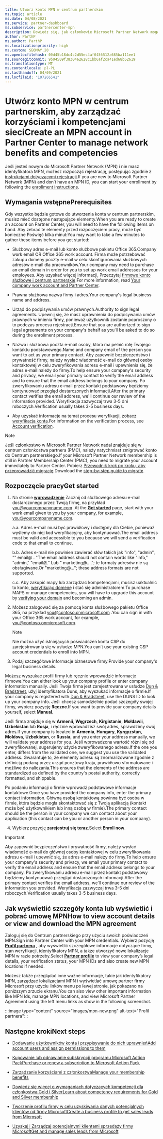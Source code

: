 ```yaml
---
title: Utwórz konto MPN w centrum partnerskim
ms.topic: article
ms.date: 04/08/2021
ms.service: partner-dashboard
ms.subservice: partnercenter-mpn
description: Dowiedz się, jak członkowie Microsoft Partner Network mogą utworzyć konto Centrum partnerskiego, aby zarządzać swoimi korzyściami i kompetencjami sieci.
author: ParthP
ms.author: ParthP
ms.localizationpriority: high
ms.custom: SEOMAY.20
ms.openlocfilehash: 00d45b18dc4c2d55ec4af0456512a685ba111ee1
ms.sourcegitcommit: 9b04509f3830462628c1bb6af2ca41ed68b52619
ms.translationtype: MT
ms.contentlocale: pl-PL
ms.lasthandoff: 04/09/2021
ms.locfileid: "107266541"
---
```

# <a name="create-an-mpn-account-in-partner-center-to-manage-network-benefits-and-competencies"></a><span data-ttu-id="68396-103">Utwórz konto MPN w centrum partnerskim, aby zarządzać korzyściami i kompetencjami sieci</span><span class="sxs-lookup"><span data-stu-id="68396-103">Create an MPN account in Partner Center to manage network benefits and competencies</span></span>


<span data-ttu-id="68396-104">Jeśli jesteś nowym do Microsoft Partner Network (MPN) i nie masz identyfikatora MPN, możesz rozpocząć rejestrację, postępując zgodnie z [instrukcjami dotyczącymi rejestracji](https://partner.microsoft.com/dashboard/account/v3/enrollment/introduction/partnership).</span><span class="sxs-lookup"><span data-stu-id="68396-104">If you are new to Microsoft Partner Network (MPN) and don’t have an MPN ID, you can start your enrollment by following the [enrollment instructions](https://partner.microsoft.com/dashboard/account/v3/enrollment/introduction/partnership).</span></span>

## <a name="prerequisites"></a><span data-ttu-id="68396-105">Wymagania wstępne</span><span class="sxs-lookup"><span data-stu-id="68396-105">Prerequisites</span></span> 

<span data-ttu-id="68396-106">Gdy wszystko będzie gotowe do utworzenia konta w centrum partnerskim, musisz mieć dostępne następujące elementy.</span><span class="sxs-lookup"><span data-stu-id="68396-106">When you are ready to create an account on Partner Center, you will need to have the following items on hand.</span></span>  <span data-ttu-id="68396-107">Aby zebrać te elementy przed rozpoczęciem pracy, może być konieczne Poświęć kilka minut:</span><span class="sxs-lookup"><span data-stu-id="68396-107">You may want to take a few minutes to gather these items before you get started:</span></span>

- <span data-ttu-id="68396-108">Służbowy adres e-mail lub konto służbowe pakietu Office 365.</span><span class="sxs-lookup"><span data-stu-id="68396-108">Company work email OR Office 365 work account.</span></span> <span data-ttu-id="68396-109">Firma może potrzebować zakupu domeny poczty e-mail w celu skonfigurowania służbowych adresów e-mail dla pracowników.</span><span class="sxs-lookup"><span data-stu-id="68396-109">Your company may need to purchase an email domain in order for you to set up work email addresses for your employees.</span></span> <span data-ttu-id="68396-110">Aby uzyskać więcej informacji, Przeczytaj [firmowe konto służbowe i centrum partnerskie](azure-active-directory-tenants-and-partner-center.md).</span><span class="sxs-lookup"><span data-stu-id="68396-110">For more information, read [Your company work account and Partner Center](azure-active-directory-tenants-and-partner-center.md).</span></span> 
 
- <span data-ttu-id="68396-111">Prawna służbowa nazwa firmy i adres.</span><span class="sxs-lookup"><span data-stu-id="68396-111">Your company's legal business name and address.</span></span>

- <span data-ttu-id="68396-112">Urząd do podpisywania umów prawnych.</span><span class="sxs-lookup"><span data-stu-id="68396-112">Authority to sign legal agreements.</span></span> <span data-ttu-id="68396-113">Upewnij się, że masz uprawnienia do podpisywania umów prawnych w imieniu firmy, ponieważ użytkownik zostanie poproszony o to podczas procesu rejestracji.</span><span class="sxs-lookup"><span data-stu-id="68396-113">Ensure that you are authorized to sign legal agreements on your company's behalf as you'll be asked to do so during the enrollment process.</span></span>

- <span data-ttu-id="68396-114">Nazwa i służbowa poczta e-mail osoby, która ma pełnić rolę Twojego kontaktu podstawowego.</span><span class="sxs-lookup"><span data-stu-id="68396-114">Name and company email of the person you want to act as your primary contact.</span></span> <span data-ttu-id="68396-115">Aby zapewnić bezpieczeństwo i prywatność firmy, należy wysłać wiadomość e-mail do głównej osoby kontaktowej w celu zweryfikowania adresu e-mail i upewnienia się, że adres e-mail należy do firmy.</span><span class="sxs-lookup"><span data-stu-id="68396-115">To help ensure your company's security and privacy, we email your primary contact to verify the email address and to ensure that the email address belongs to your company.</span></span> <span data-ttu-id="68396-116">Po zweryfikowaniu adresu e-mail przez kontakt podstawowy będziemy kontynuować przegląd dostarczonych informacji.</span><span class="sxs-lookup"><span data-stu-id="68396-116">After the primary contact verifies the email address, we'll continue our review of the information provided.</span></span> <span data-ttu-id="68396-117">Weryfikacja zazwyczaj trwa 3-5 dni roboczych.</span><span class="sxs-lookup"><span data-stu-id="68396-117">Verification usually takes 3-5 business days.</span></span> 

- <span data-ttu-id="68396-118">Aby uzyskać informacje na temat procesu weryfikacji, zobacz [weryfikacja konta](verification-responses.md).</span><span class="sxs-lookup"><span data-stu-id="68396-118">For information on the verification process, see [Account verification](verification-responses.md).</span></span>

>[!NOTE]
><span data-ttu-id="68396-119">Jeśli członkostwo w Microsoft Partner Network nadal znajduje się w centrum członkostwa partnera (PMC), należy natychmiast zmigrować konto do Centrum partnerskiego.</span><span class="sxs-lookup"><span data-stu-id="68396-119">If your Microsoft Partner Network membership is still in Partner Membership Center (PMC), you need to migrate your account immediately to Partner Center.</span></span> <span data-ttu-id="68396-120">Pobierz [Przewodnik krok po kroku, aby przeprowadzić migrację](https://assetsprod.microsoft.com/mpn/migrate-pmc-pc-mpa-guide.pptx).</span><span class="sxs-lookup"><span data-stu-id="68396-120">Download the [step-by-step guide to migrate](https://assetsprod.microsoft.com/mpn/migrate-pmc-pc-mpa-guide.pptx).</span></span>

## <a name="get-started"></a><span data-ttu-id="68396-121">Rozpoczęcie pracy</span><span class="sxs-lookup"><span data-stu-id="68396-121">Get started</span></span>

1. <span data-ttu-id="68396-122">Na stronie [**wprowadzenie**](https://partner.microsoft.com/dashboard/account/v3/enrollment/introduction/partnership) Zacznij od służbowego adresu e-mail dostarczonego przez Twoją firmę, na przykład you@yourcompanyname.com .</span><span class="sxs-lookup"><span data-stu-id="68396-122">At the [**Get started**](https://partner.microsoft.com/dashboard/account/v3/enrollment/introduction/partnership) page, start with your work email given to you by your company, for example, you@yourcompanyname.com.</span></span>

 
    <span data-ttu-id="68396-123">a.</span><span class="sxs-lookup"><span data-stu-id="68396-123">a.</span></span>  <span data-ttu-id="68396-124">Adres e-mail musi być prawidłowy i dostępny dla Ciebie, ponieważ wyślemy do niej kod weryfikacyjny, aby kontynuować.</span><span class="sxs-lookup"><span data-stu-id="68396-124">The email address must be valid and accessible to you because we will send a verification code to that email to continue.</span></span>

    <span data-ttu-id="68396-125">b.</span><span class="sxs-lookup"><span data-stu-id="68396-125">b.</span></span>  <span data-ttu-id="68396-126">Adres e-mail nie powinien zawierać słów takich jak "info", "admin", "" email@ . "</span><span class="sxs-lookup"><span data-stu-id="68396-126">The email address should not contain words like "info," "admin," "email@."</span></span> <span data-ttu-id="68396-127">Lub " marketing@.. ."; te formaty adresów nie są obsługiwane.</span><span class="sxs-lookup"><span data-stu-id="68396-127">Or "marketing@..."; these address formats are not supported.</span></span>

    <span data-ttu-id="68396-128">c.</span><span class="sxs-lookup"><span data-stu-id="68396-128">c.</span></span>  <span data-ttu-id="68396-129">Aby zakupić mapy lub zarządzać kompetencjami, musisz uaktualnić to konto, [weryfikując domenę](become-global-admin.md) i stać się administratorem.</span><span class="sxs-lookup"><span data-stu-id="68396-129">To purchase MAPS or manage competencies, you will have to upgrade this account by [verifying your domain](become-global-admin.md) and becoming an admin.</span></span> 

2. <span data-ttu-id="68396-130">Możesz zalogować się za pomocą konta służbowego pakietu Office 365, na przykład you@contoso.onmicrosoft.com .</span><span class="sxs-lookup"><span data-stu-id="68396-130">You can sign in with your Office 365 work account, for example, you@contoso.onmicrosoft.com.</span></span>

   >[!NOTE]
   > <span data-ttu-id="68396-131">Nie można użyć istniejących poświadczeń konta CSP do zarejestrowania się w usłudze MPN.</span><span class="sxs-lookup"><span data-stu-id="68396-131">You can’t use your existing CSP account credentials to enroll into MPN.</span></span>

3. <span data-ttu-id="68396-132">Podaj szczegółowe informacje biznesowe firmy.</span><span class="sxs-lookup"><span data-stu-id="68396-132">Provide your company's legal business details.</span></span>

<span data-ttu-id="68396-133">Możesz wyszukać profil firmy lub ręcznie wprowadzić informacje firmowe.</span><span class="sxs-lookup"><span data-stu-id="68396-133">You can either look up your company profile or enter company information manually.</span></span> <span data-ttu-id="68396-134">Jeśli Twoja firma jest zarejestrowana w usłudze [Dun & Bradstreet](https://partner.microsoft.com/marketing/usisvshowcase/dunandbrad), użyj identyfikatora Duns, aby wyszukać informacje o firmie.</span><span class="sxs-lookup"><span data-stu-id="68396-134">If your company is registered with [Dun & Bradstreet](https://partner.microsoft.com/marketing/usisvshowcase/dunandbrad), use the DUNS ID to look up your company info.</span></span> <span data-ttu-id="68396-135">Jeśli chcesz samodzielnie podać szczegóły swojej firmy, wybierz pozycję **Ręczne**.</span><span class="sxs-lookup"><span data-stu-id="68396-135">If you want to provide your company details yourself, select **Manual**.</span></span>

<span data-ttu-id="68396-136">Jeśli firma znajduje się w **Armenii**, **Węgrzech**, **Kirgistanie**, **Mołdawii**, **Uzbekistan** lub **Rosja**, i ręcznie wprowadzisz swój adres, sprawdzimy swój adres.</span><span class="sxs-lookup"><span data-stu-id="68396-136">If your company is located in **Armenia**, **Hungary**, **Kyrgyzstan**, **Moldova**, **Uzbekistan**, or **Russia**, and you enter your address manually, we will validate your address for you.</span></span> <span data-ttu-id="68396-137">Jeśli wprowadzona wartość różni się od zweryfikowanej, sugerujemy użycie zweryfikowanego adresu.</span><span class="sxs-lookup"><span data-stu-id="68396-137">If the one you enter, differs from the validated one, we suggest you use the validated address.</span></span> <span data-ttu-id="68396-138">Gwarantuje to, że elementy adresu są znormalizowane zgodnie z definicją podaną przez urząd pocztowy kraju, prawidłowo sformatowane i możliwe do naliczania.</span><span class="sxs-lookup"><span data-stu-id="68396-138">This ensures that the elements of the address are standardized as defined by the country's postal authority, correctly formatted, and shippable.</span></span>  

<span data-ttu-id="68396-139">Po podaniu informacji o firmie wprowadź podstawowe informacje kontaktowe.</span><span class="sxs-lookup"><span data-stu-id="68396-139">Once you have provided the company info, enter the primary contact information.</span></span> <span data-ttu-id="68396-140">Główną osobą kontaktową powinna być osoba w firmie, która będzie mogła skontaktować się z Twoją aplikacją (kontakt może być użytkownikiem lub inną osobą w firmie).</span><span class="sxs-lookup"><span data-stu-id="68396-140">The primary contact should be the person in your company we can contact about your application (this contact can be you or another person in your company).</span></span>

4. <span data-ttu-id="68396-141">Wybierz pozycję **zarejestruj się teraz**.</span><span class="sxs-lookup"><span data-stu-id="68396-141">Select **Enroll now**.</span></span>

>[!IMPORTANT]
><span data-ttu-id="68396-142">Aby zapewnić bezpieczeństwo i prywatność firmy, należy wysłać wiadomość e-mail do głównej osoby kontaktowej w celu zweryfikowania adresu e-mail i upewnić się, że adres e-mail należy do firmy.</span><span class="sxs-lookup"><span data-stu-id="68396-142">To help ensure your company's security and privacy, we email your primary contact to verify the email address and ensure that the email address belongs to your company.</span></span> <span data-ttu-id="68396-143">Po zweryfikowaniu adresu e-mail przez kontakt podstawowy będziemy kontynuować przegląd dostarczonych informacji.</span><span class="sxs-lookup"><span data-stu-id="68396-143">After the primary contact verifies the email address, we'll continue our review of the information you provided.</span></span> <span data-ttu-id="68396-144">Weryfikacja zazwyczaj trwa 3-5 dni roboczych.</span><span class="sxs-lookup"><span data-stu-id="68396-144">Verification usually takes 3-5 business days.</span></span> 

## <a name="how-to-view-account-details-or-view-and-download-the-mpn-agreement"></a><span data-ttu-id="68396-145">Jak wyświetlić szczegóły konta lub wyświetlić i pobrać umowę MPN</span><span class="sxs-lookup"><span data-stu-id="68396-145">How to view account details or view and download the MPN agreement</span></span>

<span data-ttu-id="68396-146">Zaloguj się do Centrum partnerskiego przy użyciu swoich poświadczeń MPN.</span><span class="sxs-lookup"><span data-stu-id="68396-146">Sign into Partner Center with your MPN credentials.</span></span> <span data-ttu-id="68396-147">Wybierz pozycję [**Profil partnera**](https://partner.microsoft.com/pcv/accountsettings/connectedpartnerprofile) , aby wyświetlić szczegółowe informacje dotyczące firmy, stan weryfikacji, identyfikatory MPN, a także utworzyć nowe lokalizacje MPN w razie potrzeby.</span><span class="sxs-lookup"><span data-stu-id="68396-147">Select [**Partner profile**](https://partner.microsoft.com/pcv/accountsettings/connectedpartnerprofile) to view your company’s legal details, your verification status, your MPN IDs and also create new MPN locations if needed.</span></span> 

<span data-ttu-id="68396-148">Możesz także przeglądać inne ważne informacje, takie jak identyfikatory MPN, zarządzać lokalizacjami MPN i wyświetlać umowę partner firmy Microsoft przy użyciu linków menu po lewej stronie, jak pokazano na poniższym zrzucie ekranu.</span><span class="sxs-lookup"><span data-stu-id="68396-148">You can also view other important information like MPN Ids, manage MPN locations, and view Microsoft Partner Agreement using the left menu links as show in the following screenshot.</span></span>

:::image type="content" source="images/mpn-new.png" alt-text="Profil partnera":::


## <a name="next-steps"></a><span data-ttu-id="68396-150">Następne kroki</span><span class="sxs-lookup"><span data-stu-id="68396-150">Next steps</span></span>

-  [<span data-ttu-id="68396-151">Dodawanie użytkowników konta i przypisywanie do nich uprawnień</span><span class="sxs-lookup"><span data-stu-id="68396-151">Add account users and assign permissions to them</span></span>](create-user-accounts-and-set-permissions.md)

-  [<span data-ttu-id="68396-152">Kupowanie lub odnawianie subskrypcji programu Microsoft Action Pack</span><span class="sxs-lookup"><span data-stu-id="68396-152">Purchase or renew a subscription to Microsoft Action Pack</span></span>](mpn-get-action-pack.md)

-  [<span data-ttu-id="68396-153">Zarządzanie korzyściami z członkostwa</span><span class="sxs-lookup"><span data-stu-id="68396-153">Manage your membership benefits</span></span>](manage-your-partner-network-benefits.md)

-  [<span data-ttu-id="68396-154">Dowiedz się więcej o wymaganiach dotyczących kompetencji dla członkostwa Gold i Silver</span><span class="sxs-lookup"><span data-stu-id="68396-154">Learn about competency requirements for Gold and Silver membership</span></span>](https://partner.microsoft.com/membership/competencies)

-  [<span data-ttu-id="68396-155">Tworzenie profilu firmy w celu uzyskiwania danych potencjalnych klientów od firmy Microsoft</span><span class="sxs-lookup"><span data-stu-id="68396-155">Create a business profile to get sales leads from Microsoft</span></span>](create-a-marketing-profile.md)

-  [<span data-ttu-id="68396-156">Uzyskaj i Zarządzaj potencjalnymi klientami sprzedaży firmy Microsoft</span><span class="sxs-lookup"><span data-stu-id="68396-156">Get and manage sales leads from Microsoft</span></span>](manage-leads.md)
